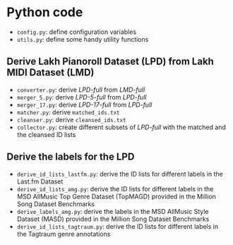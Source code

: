 # Python code

- `config.py`: define configuration variables
- `utils.py`: define some handy utility functions

## Derive Lakh Pianoroll Dataset (LPD) from Lakh MIDI Dataset (LMD)

- `converter.py`: derive _LPD-full_ from _LMD-full_
- `merger_5.py`: derive _LPD-5-full_ from _LPD-full_
- `merger_17.py`: derive _LPD-17-full_ from _LPD-full_
- `matcher.py`: derive `matched_ids.txt`
- `cleanser.py`: derive `cleansed_ids.txt`
- `collector.py`: create different subsets of _LPD-full_ with the matched and
  the cleansed ID lists

## Derive the labels for the LPD

- `derive_id_lists_lastfm.py`: derive the ID lists for different labels in the
  Last.fm Dataset
- `derive_id_lists_amg.py`: derive the ID lists for different labels in the MSD
  AllMusic Top Genre Dataset (TopMAGD) provided in the Million Song Dataset
  Benchmarks
- `derive_labels_amg.py`: derive the labels in the MSD AllMusic Style Dataset
  (MASD) provided in the Million Song Dataset Benchmarks
- `derive_id_lists_tagtraum.py`: derive the ID lists for different labels in
  the Tagtraum genre annotations

